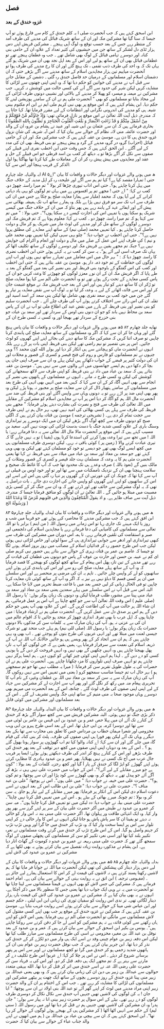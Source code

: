 ## فصل

### غزوہ خندق کے بعد

ابن اسحق کہتے ہیں کہ جب آنحضرت صلی ا یہ کلم خندق کے کام سے فارغ ہوئے تو آپ جیسا کہ سنا گیا تھا مشرکین مکہ اور ان
کے ساتھ شریک قبائل کی مدینے کی طرف آمد کے منتظر رہے جس کے بعد حسب توقع وہ لوگ آہی پہنچے ۔ مشرکین قریش اپنے دس
ہزار ٹڈی دل لشکر کے ساتھ جن میں حبشیوں کی کثیر تعداد کے علاوہ ان کے حامی بنی کنانہ اور دوسرے تہامی قبائل کے لوگ بھی شامل
تھے ۔ جب وہ غطفان پہنچے تھے تو غطفانی قبائل بھی ان کے ساتھ ہو لیے اور اس کے بعد اہل نجد بھی ان میں شریک ہو گئے یہاں تک
کہ وہ احد کی طرف ذنب تقمی ، تک پہنچ گئے اور ان کا رخ مدینے کی طرف ہوا تو آنحضرت میاییم تین ہزار مجاہدین اسلام کے
ساتھ مدینے سے آگے بڑھے حتی کہ ان دشمنان اسلام اور مسلمانوں کے درمیان حد فاصل خندق رہ گئی ۔ دشمن کے مقابل جانے
سے قبل آپ نے مدینے کی خواتین کو حکم دیا تھا کہ وہ اپنی اپنی چھتوں سے لڑائی کا مشاہدہ کریں لیکن شہر کی حدود سے آگے آنے کی کسی
حالت میں کوشش نہ کریں۔
جب مشرکین نے میمنہ و میسرہ کو پھیلا کر مدینے کے بالائی اور نشیبی دونوں طرف لڑائی کے لیے محاذ بنایا تو مسلمانوں کو بھی "
آنحضرت ملی ہم نے ان کے سامنے پوزیشن لینے کا حکم دیا۔
ابن ہشام کہتے ہیں کہ اس موقع پر بھی نبی کریم ملی ایم نے ابن ام مکتوم بینی شیعہ ہی کو مدینے کی اندرونی نگرانی اور انتظامات
کے لیے مقرر فرمایا تھا۔
کہا جاتا ہے کہ مندرجہ ذیل آیت اللہ تعالیٰ نے اس موقع پر نازل فرمائی تھی:
وَإِذْ جَاؤُكُم مِّنْ فَوْقِكُمْ وَ مِنْ أَسْفَلَ مِنْكُمْ وَ قَدْ زَاغَتِ الأَبْصَارُ وَ بَلَغَتِ الْقُلُوبُ الْحَنَاجِرَ وَ
تَظُنُّونَ بِاللهِ الظُّمُونَا )
بخاری فرماتے ہیں کہ ان سے عثمان بن ابی شیبہ اور عبید نے ہشام بن عروہ ان کے والد اور حضرت عائشہ منی لانہ نظام کے حوالے
سے بیان کیا کہ اس آیہ شریفہ کی شانِ نزول غزوہ خندق ہی کا دن ہے۔
موسیٰ بن عقبہ کہتے ہیں کہ جب مشرکین مکہ اور ان کے حامی قبائل (احزاب) گروہ در گروہ مدینے کے گرد و پیش پہنچے تو بنی
قریطہ بھی ان کی مدد کے لیے آگئے ۔
ابن الحق کہتے ہیں کہ جس وقت حتی ابن اخطب نفری اپنے قبیلے کی صفوں سے نکل کر آگے بڑھا تو یہ دیکھ کر کعب بن اسد
قرطی جو اس قبیلے کے حل و عقد اور معاہدوں میں پیش پیش رہ کر ان کے معاملات طے کیا کرتا تھا بھاگتا ہوا اول الذکر کے قریب پہنچا
اور اس سے کہا:

ایہ والنہایہ جلد چہارم
AI
۵ھ میں ہونے والے غزوات اور دیگر حالات و واقعات کا بیان
"اے حتی ! تمہارا مقصد کیا ہے؟ کیا تم ہم سے آگے اور علیحدہ رہ کر اہل مدینہ کے خلاف جنگ میں پہل کرنا چاہتے
ہو؟۔
حتی اس اذاب تیوری چڑھا کر بولا
" تم میرا راستہ چھوڑ دو۔
کعب نے کہا:
" اے حتی ! مجھے تم پر افسوس ہے میں یہاں تم لوگوں کو یہی یاد دہانی کرانے کے لیے آیا ہوں کہ محمد (ملیار سے ہمارا
معاہدہ صلح ہو چکا ہے جس میں ان کی طرف سے اب تک سر مو فرق نہیں پڑا ہے بلکہ وہ ہمارے ساتھ اب تک ہمیشہ بھلائی
سے پیش آئے اور ایفائے عہد کے پابند رہے ہیں پھر بتاؤ کہ میں ان کے خلاف جنگ میں کیسے شریک ہو سکتا ہوں یا
تمہیں اس کی اجازت کیسے دے سکتا ہوں؟“۔
حتی بولا : " میں تم سے کہتا ہو کہ تم میرا راستہ چھوڑ دو ۔
کعب نے کہا:
معلوم ہوتا ہے کہ تم قریش مکہ اور دوسرے لوگوں کے ساتھ مل کر اور مدینے کی لوٹ مار میں شریک ہو کر مال و دولت
حاصل کرنا چاہتے ہو ۔ کیا تمہیں محمد (صلی نیم) کے ساتھ اپنے معاہدے کی مطلق پروا نہیں ہے؟"۔
حتى ابن اخطب نے جواب دیا:
” چلو یہی سہی لیکن کیا تمہیں بھی محمد علی و نیم ) کی طرف اپنے اس عمل کے صلے میں مال و دولت اور انعام و اکرام کی
خواہش نہیں ہے؟ جبکہ تم مجھے یقین ہے قریش مکہ اور دوسرے لوگوں کے ساتھ تکلیف اٹھا کر یہاں تک صرف اسی لیے
آئے ہو“۔
یہ سن کر کعب نے یہ کہتے ہوئے حتی ابن اخطب نضری کا راستہ چھوڑ دیا کہ :
" بہر حال میں اس معاملے میں تمہارے ساتھ نہیں ہوں اور اب اپنے لوگوں کی حفاظت کے تم خود ذمہ دار ہو۔
موسیٰ بن عقبہ بتاتے ہیں کہ حتی ابن اخطب اور کعب کی اس گفتگو کے باوجود بنی قریظہ اور بنی نضیر کی بعد میں گفتگو کے بعد یہ
طے پایا کہ اگر قریش مکہ ان کے ان نوے معزز لوگوں کو چھوڑنے کا وعدہ کریں جو ان کے پاس کسی معاہدے کے تحت رکے ہوئے
تھے تو وہ آنحضرت علی الم سے کیا ہوا معاہدہ صلح تو ڑکر ان کا ساتھ دینے کو تیار ہیں اور اس کے بعد جب قریش مکہ نے موقع غنیمت
جان کر اور اس سے فائدہ اٹھانے کے لیے یہ وعدہ کر لیا تو یہ لوگ آپ سے نقض معاہدہ پر تیار ہو گئے جن میں خود کعب بن سعد نفری
بھی شامل تھا لیکن بنی سعد کے اسد اسید اور تقلبہ ان کی اس رائے سے اختلاف کرتے ہوئے آپ کی طرف چلے آئے ۔
جب آنحضرت سلیم کو بنی نضیر اور بنی قریظہ کے بارے میں نقض عبد کی اطلاع ملی تو آپ نے ان کے پاس سعد بن
محاظ نہیں باند کو جو ان دنوں بنی اوس کے سردار تھے اور سعد بن عبادہ جو بنی خزرج کے سردار تھے بھیجا اور وہ کسی نہ کسی طرح ان کے

نهایه جلد چهارم
۸۲
۵ھ میں ہونے والے غزوات اور دیگر حالات و واقعات کا بیان
پاس پہنچ گئے اور وہاں جا کر ان سے کہا کہ اگر وہ مسلمانوں کے ساتھ معاہدہ صلح کی پابندی کرنا چاہیں تو صرف اتنا کریں کہ مشرکین
مکہ کا ساتھ دینے کی بجائے اپنے اپنے گھروں کو لوٹ جائیں۔ اس پر بنی تفصیر تو نیم راضی تھے لیکن بنی قریظہ اپنی بات پر اڑے رہے
بلکہ انہوں نے آنحضرت ماں کو پہچاننے سے ہی انکار کر دیا اور بولے
الله
کون محمد ؟؟ وہی جنہوں نے تم مسلمانوں کو فارس و روم کی فتح قیصر و کسری کے قصور و محلات اور ان کی دولت کثیر پر قبضے
کے خواب دکھائے ہیں لیکن پہلے وہ ان سے صرف اپنی جان ہی بچا کر دکھا دیں ہم ایسے جھانسوں میں آنے والوں میں
سے نہیں ہیں“۔
موسیٰ بن عقبہ بتاتے ہیں کہ سعد بن عباد میں داد نے بنی قریظہ کو اپنی طرف سے لاکھ سمجھانے کی کوشش کی لیکن وہ کسی طرح نہ
مانے ۔ انہوں نے مسلمانوں کے ہاتھوں بنی نضیر کے انجام سے بھی انہیں آگاہ کر کے ان سے کہا کہ کہیں بعد میں انہیں بھی انہی کی
طرح بعد میں مسلمانوں کے سامنے ہتھیار ڈال کر ان سے معاہدہ صلح پر مجبور نہ ہونا پڑے لیکن وہ پھر بھی اپنی ضد پر اڑے رہے تو یہ
دونوں وہاں سے واپس آگئے اور بنی قریظہ کی ضد سے آنحضرت مال اللہ ہم کو آگاہ کر دیا اس پر آپ نے مجاہدین اسلام کو مشرکین کے
مقابلے میں اللہ تعالیٰ کی طرف سے فتح و نصرت کی بشارت دیتے ہوئے فرمایا:
" مجھے بنی قریظہ کی طرف سے پہلے ہی کسی بھلائی کی امید نہیں تھی، بہر حال ہم نے اپنی طرف سے حجت تمام کر دی ہے۔
( تشریحی ترجمه )
موسیٰ بن قتادہ بیان کرتے ہیں کہ اگلی صبح کو دونوں طرف سے کچھ لوگ آگے بڑھے لیکن ان میں ایک دوسرے پر تیراندازی
وسنگ باری کے علاوہ کسی شدید جنگ یا دست بدست لڑائی کی نوبت نہیں آئی۔
سعید بن مسیب کہتے ہیں کہ اس موقع پر آنحضرت مالا مال اللہ تعالی سے یہ دعا فرماتے رہے:
یا اللہ ! میں تجھ سے تیرا وعدہ پورا کرنے کی استدعا کرتا ہوں (یقینا ) تو یہ نہیں چاہے گا کہ تیری عبادت کرنے والا
( زمین پر ) کوئی باقی نہ رہے۔
لیکن دوسری طرف مسلمانوں ہی میں کچھ ایسے لوگ بھی تھے جو دیسے تو خود کو مسلمان کہتے تھے لیکن وہ بھی وہی کہتے تھے جو
سعد بن معاذ اور سعد بن عباد میں میلاد سے بنی قریظہ نے کہا تھا یعنی آنحضرت مئی یم کا یہ وعدہ کہ مسلمان بہت جلد قیصر و کسری کے قصور
ومثلات کے مالک بنیں گے (نعوذ باللہ ) صرف وعدے ہی تک محدود تھا جب کہ آپ کا غائط تک صحیح و سلامت پہنچنا بھی ان کے
نزدیک ناممکنات میں سے تھا اور تو اور خود اوس بن قبیلی نے آپ سے کہا تھا کہ چونکہ ان کی عورتیں ان کے گھروں پر تنہا رہ گئی ہیں
اس لیے اسے اور اس کے ساتھیوں کو اپنے اپنے گھروں کو واپس جانے کی اجازت دی جائے ۔
بات دراصل یہ تھی کہ یہ لوگ مشرکین سے خائف تھے اور ڈرتے تھے کہ وہ ان سے جنگ کر کے کسی بڑی مصیبت میں مبتلا ہو
جائیں گے ۔
اللہ تعالیٰ نے ان لوگوں کو منافق فرمایا جیسا کہ مندرجہ ذیل آیت سے صاف ظاہر ہے۔
و اذ يقولُ الْمُنَافِقُونَ وَالَّذِين في قلوبهم مَّرَضٌ مَّا وَعَدَنَا اللهُ وَرَسُولَهُ الخ )

۸۳
۵ھ میں ہونے والے غزوات اور دیگر حالات و واقعات کا بیان
لبدایہ والنہایہ جلد چہارم
ابن افق کہتے ہیں کہ جب مشرکین مدینے کا محاصرہ کیے ہوئے تھے جو قریباً میں شب و روز یا ایک مہینے تک جاری رہا تو اس
زمانے میں رسول اللہ ( من اینم ) برابر یا تو اللہ تعالی سے مسلمانوں کی کامیابی کی دعا فرماتے رہے یا مجاہدین اسلام کی دلجمعی اور صبر و
استقامت کی تلقین فرماتے رہے۔ تا ہمہ اس دوران میں مشرکین کی طرف سے کبھی تیراندازی اور ادھر سے جوابی تیراندازی ہی کے
سوا لوئی اور خاص لڑائی نہیں ہوئی لیکن جب اس طرح حصور رہ کر فدائیان اسلام کے مصائب میں روز بروز اضافہ ہونے لگا تو جیسا
کہ عاصم بن عمر بن قتادہ زہری کے حوالے سے بتاتے ہیں حضور نبی کریم صلی ای کم نے عیینہ بن حسن اور حارث بن عوف کے پاس جو
دونوں بنی غطفان کی قیادت کر رہے تھے مدینے کے تین تازہ پھل اس پیغام کے ساتھ کچھ لوگوں
کو بھیجنے کا قصد فرمایا کہ وہ آپ کے
ساتھ پہلے معاہدہ صلح کی رو سے اور اس کی پابندی کرتے ہوئے اپنے ساتھیوں کو لے کر واپس چلے جائیں ۔ تاہم یہ ان کی مرضی پر
منحصر ہے اور اس سلسلے میں ان پر کسی قسم کا دباؤ نہیں ہے نیز یہ کہ اگر وہ آپ کے ساتھ کوئی تازہ معاہدہ کرنا چاہیں تو فی الحال زبانی کر
لیں جسے بعد میں با قاعدہ ضبط تحریر میں لایا جا سکتا ہے۔ البتہ اس سے قبل آپ نے اس سلسلے میں پہلے سعدین یعنی سعد بن معاذ اور
سعد بن عباد منی پینا سے مشورہ طلب فرمایا لیکن وہ دونوں یک زبان ہوکر بولے:
'یا رسول اللہ (صلی علیم ) اس وقت اللہ تعالیٰ آپ سے جو کچھ چاہتا ہے آپ اس پر عمل فرمائیے، ہم ان شاء اللہ ہر حالت
میں آپ کی اطاعت کریں گے۔ اس کے علاوہ بھی آپ ہمیں جو حکم دیں گے ہم اس پر صدق دل سے عمل کریں گے۔
آنحضرت صلی یم نے ارشاد فرمایا :
میں چاہتا ہوں کہ اہل عرب با بھی تفرقہ اندازی چھوڑ کر متحد ہو جائیں تا کہ اقوام عالم میں ان کی بے عزتی نہ ہو۔
آپ کی زبان مبارک سے یہ کلمات سن کر مذکورہ بالا دونوں حضرات یک زبان ہوکر بولے:
یا رسول اللہ (صلی للی نیم) ہم پہلے جب متحد تھے تو شرک جیسی لعنت میں مبتلا تھے اور انہی عربوں کی طرح بتوں کو پوجتے
تھے ۔ اب بھی وہ یہی چاہتے ہیں کہ ہم ان سے اتحاد کر کے پھر ویسے ہی ہو جائیں حالانکہ اب اللہ نے آپ کے ذریعہ
اسلام کی نعمت سے سرفراز فرمایا ہے، ہمیں یقین ہے کہ جن لوگوں کو آپ یہ تازہ پھل بھیجنا چاہتے ہیں وہ انہیں چکھیں گے
بھی نہیں وہ انہیں فروخت کر دیں گے یا یونہی کسی کو دے دیں گے ۔ لہذا ہم انہیں اپنی کوئی چیز کھانے کو کیوں دیں ۔ ہم ایسا
ہرگز نہیں چاہتے ہم تو انہیں صرف اپنی تلواروں کا مزہ چکھانا چاہتے ہیں۔
آنحضرت علی ہم نے ان حضرات کی یہ طول طویل تقریر سن کر فرمایا:
( میرا یہ مطلب نہیں تھا جو تم سمجھتے ہو ) بہر حال اب تم جیسا مناسب سمجھو کرو ( یعنی میں تمہیں اس سے نہیں روکوں
گا۔
آپ کی زبان مبارک سے یہ سن کر سعد بن معاذ نبی اللہ بن غطفان وغیرہ کے نام آپ کا تحریری پیغام منہ میں رکھ کر نگل گئے
اور پھر آپ سے اجازت لے کر مشرکین سے جہاد کے لیے اپنی اپنی صفوں کی طرف لوٹ گئے ۔ چنانچہ اس کے بعد آنحضرت می میریم
بھی دوسرے وہاں موجود صحا بہ منی منیم کے ساتھ اپنی جگہ واپس تشریف لے گئے ۔ اس کے بعد مسلمانوں اور مشرکین میں کوئی قابل

ᎪᎵ
۵ھ میں ہونے والے غزوات اور دیگر حالات و واقعات کا بیان
البدایہ والنہایہ جلد چہارم
ذکر بڑی جنگ تو نہیں ہوئی۔ البتہ مشرکین قریش میں سے کچھ سوار آگے بڑھ کر خندق کے کنارے تک آئے ان میں پہلا حص عمر و
بن عبدود بن ابی قیس بن عامر بن لوئی میں سے تھا اور دوسرا کرمہ بن ابی جہل تھا۔ اس کے بعد اسی طرح ہیرو بن ابی وہب مخزومی
اور شعرا مہمان خطاب بن مرداس جس کا تعلق بنی محارب سے تھا یکے بعد دیگرے وہاں تک آئے لیکن پھر فورا ہی اپنی صفوں کی طرف۔
پلٹ کر بنی کنانہ کی قیام گاہ میں چلے گئے اور ان سے کہا:
اے کنانہ والو! کیا تم اب گھوڑوں پر سوار ہونا بھول گئے ہو ؟ ۔
اس کے بعد وہ دوبارہ اپنی اپنی صفوں میں کچھ دیر توقف کے بعد پھر خندق کی طرف بڑھے اور اس کے کنارے پہنچ کر اندر
کی طرف دیکھتے ہوئے بولے:
ایسا پر فریب جال عرب میں آج تک کسی نے نہیں پھیلایا۔
پھر عمر و بن عبدود بہادری کا مظاہرہ کرتے ہوئے اپنے گھوڑے کو ایڑ لگا کر خندق کے پار آ گیا اور کچھ رجزیہ کلمات کے بعد بولا :
"کون ہے جو میرے مقابلے کے لیے آئے؟"۔
اس کے جواب میں حضرت علی نہیں یہی نہ بڑھ کر آگے آئے جو پیدل تھے یہ دیکھ کر وہ بھی گھوڑے سے کود پڑا اور ان سے پوچھا:
و تم کون ہو؟“۔
حضرت علی میں خیمہ نے جواب دیا: " میں علی ہوں"۔
اس نے پوچھا: "علی بن عبد مناف ؟“۔
حضرت علی نے جواب دیا: "علی بن ابی طالب اس کے بعد انہوں نے اسے دعوت اسلام دی لیکن اس کے انکار پر فرمایا:
پھر میرے مقابلے کے لیے تیار ہو جاؤ۔
یہ سن کر وہ بولا :
تم چونکہ میرے بھائی کے بیٹے ہو ۔ اس لیے میں تمہیں قتل کرنا نہیں چاہتا“۔
حضرت علی مینی بیلہ نے جواب دیا:
دد لیکن میں تو تمہیں قتل کرنا چاہتا ہوں“۔
میہ سن کر عمرو بن عبدود نے طیش میں آکر حضرت علی بیان کے سر پر اپنے گرز سے بھر پور وار کیا۔ وہ ایک انتہائی طاقت ور
پہلوان تھا۔ اگر حضرت علی مبنی بند نہ اس وار کو خالی نہ دیتے تو یقینا ان کا سر پاش پاش ہو جاتا لیکن انہوں نے اس کا وار خالی دے کر
اپنی تلوار سے اس پر ایسا سخت وار کیا کہ وہ تڑپ کر خندق میں جا گرا اور وہیں تڑپ تڑپ کر جہنم واصل ہو گیا۔ اس کے اس طرح
تڑپ کر خندق میں گرتے وقت مسلمانوں نے نعرہ تکبیر بلند کیا تھا اور اسی نعرہ تکبیر کو سن کر مسلمانوں کی پچھلی صفوں کے لوگ سمجھ گئے
تھے کہ حضرت علی مبنی ربیعہ نے عمرو بن عبدو د کوموت کے گھاٹ اتار دیا ہے۔
ابن ہشام نے مذکورہ روایت زیادہ تفصیل سے بیان کرتے ہوئے یہ بھی لکھا ہے کہ مشرکین نے عمرو بن عبدود کی لاش لینے

بدایہ والنہایہ جلد چهارم
۸۵
۵ھ میں ہونے والے غزوات اور دیگر حالات و واقعات کا بیان
کے لیے دس ہزار دینار کی پیشکش کی تھی لیکن آنحضرت میا اللہ نے جوابا فر مایا تھا کہ
ہم لاشیں رکھنا پسند کرتے ہیں نہ لاشوں کی قیمت لے کر اس کا استعمال ہمارے لیے جائز ہے ۔ (مفہومی ترجمہ )
ابن اتق نے یہ روایت بہتی کے حوالے سے بیان کی ہے۔
امام احمد فرماتے ہیں کہ مشرکین کی جس لاش کو بھی انہوں نے قیمتاً مسلمانوں سے لینا چاہا تھا تو آنحضرت میں یہ نے وہی
ایک جواب دیا تھا یعنی جس کا سطور بالا میں ذکر آچکا ہے۔ انہوں نے یہ بھی بیان کیا ہے کہ مشرکین نے عمرو بن عبدود کی لاش کی
قیمت بارہ ہزار دینار لگائی تھی۔
تر ندی اس روایت کو سفیان ثوری کی زبانی ابن ابی لیلی ، حکم جسم اور ابن عباس شی مینا کے حوالے سے بیان کرتے ہوئے
اسے روایت غریب بتایا ہے۔
موسیٰ بن عقبہ کہتے ہیں کہ مشرکین نے غزوہ خندق کے موقع پر جب بھی اپنے کسی مقتول کی لاش مسلمانوں سے مانگی تو
آنحضرت صلی الم نے یہی فرمایا:
ہمیں اس لاش کو اپنے ہاں رکھنے سے کوئی فائدہ ہے نہ ہم مشرکین کو اسے لے جا کر دفن کرنے سے روکنا چاہتے ہیں“۔
یونس بن بکیر ابن اسحق کے حوالے سے بیان کرتے ہیں کہ عمر و بن عبدود کے بعد نوفل بن عبد اللہ بن مغیرہ مخزومی نے اسی کی
طرح مسلمانوں سے مبارز طلب کیا تھا لیکن اس دفعہ زبیر بن عوام چینی وفد نے اسے ایک ہی وار میں دو ٹکڑے کر کے خندق کی نذر کر
دیا تھا۔
ابن جریر بیان کرتے ہیں کہ جب نوفل حضرت زبیر بن عوام بنی ان کے ہاتھوں شدید زخمی ہو کر خندق میں گرا تو کچھ
مسلمانوں نے اوپر سے اس پر پتھر برسانے شروع کر دیئے ۔ اس نے اس پر چلا کر کہا:
اے عربو! اس طرح تکلیف دے کر مارنے سے بہتر ہے کہ تم مجھے ایک ہی دفعہ قتل کر دو۔
اور اس کی یہ فریاد سن کر حضرت علی رضی اللہ عنہ نے اسے خندق میں اتر کر قتل کر دیا تھا۔
الله
بیہقی متعدد حوالوں سے عبداللہ بن زبیر بی دین ان کی زبانی بیان کرتے ہیں کہ وہ بھی یعنی عبداللہ بن زبیر منی پینا غزوہ خندق
کے روز دوسرے بچوں کے ساتھ ایک چھت پر بیٹھے مشرکین اور مسلمانوں کی لڑائی کا مشاہدہ کر رہے تھے ۔ جب اس کے اختتام پر
ان کے والد حضرت زبیر اپنی مراد مدینے میں لوٹ کر اپنے گھر آئے تو عبد اللہ بنی اولاد نے ان سے پوچھا:
" ابا جان ! یہ کن لوگوں کی لاشیں تھیں جنہیں آپ خندق سے نکال نکال کر دوسری طرف لوگوں کو دے رہے تھے۔
بیٹے کے اس سوال پر حضرت زبیر بینی انا نہ پیار سے بولے:
"
جان پدر! وہ ان مشرکین کی لاشیں تھیں جنہیں ہم نے قتل کر دیا تھا اور میں رسول اللہ ( سنی لیم) کے حکم سے انہیں اٹھا اٹھا
(
کر مشرکین ہی کے بھیجے ہوئے لوگوں کے حوالے کر رہا تھا“۔
ابن اسحق کہتے ہیں کہ ان سے بیچی بن عباد بن عبداللہ بن ( ہم میں انھوں نے اپنے والد جناب عباء کے حوالے سے بیان کیا کہ حضرت
